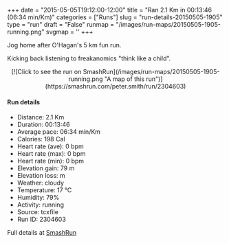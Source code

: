 +++
date = "2015-05-05T19:12:00-12:00"
title = "Ran 2.1 Km in 00:13:46 (06:34 min/Km)"
categories = ["Runs"]
slug = "run-details-20150505-1905"
type = "run"
draft = "False"
runmap = "/images/run-maps/20150505-1905-running.png"
svgmap = '<polyline points="71 0, 69 6, 68 7, 64 20, 58 31, 60 35, 58 37, 57 33, 59 33, 56 37, 38 51, 38 52, 29 67, 31 86, 35 88, 37 87, 38 89, 39 90, 47 90, 43 100">'
+++

Jog home after O'Hagan's 5 km fun run. 

Kicking back listening to freakanomics "think like a child". 



<!--more-->

<center>
[![Click to see the run on SmashRun](/images/run-maps/20150505-1905-running.png "A map of this run")](https://smashrun.com/peter.smith/run/2304603)
</center>

#### Run details

* Distance: 2.1 Km
* Duration: 00:13:46
* Average pace: 06:34 min/Km
* Calories: 198 Cal
* Heart rate (ave): 0 bpm
* Heart rate (max): 0 bpm
* Heart rate (min): 0 bpm
* Elevation gain: 79 m
* Elevation loss:  m
* Weather: cloudy
* Temperature: 17 &deg;C
* Humidity: 79%
* Activity: running
* Source: tcxfile
* Run ID: 2304603

Full details at [SmashRun](https://smashrun.com/peter.smith/run/2304603)